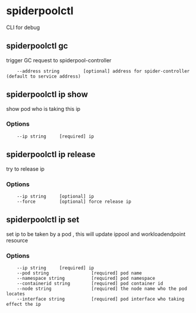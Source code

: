# spiderpoolctl

CLI for debug

## spiderpoolctl gc

trigger GC request to spiderpool-controller

```
    --address string         [optional] address for spider-controller (default to service address)
```

## spiderpoolctl ip show

show pod who is taking this ip

### Options

```
    --ip string     [required] ip
```

## spiderpoolctl ip release

try to release ip

### Options

```
    --ip string     [optional] ip
    --force         [optional] force release ip
```

## spiderpoolctl ip set

set ip to be taken by a pod , this will update ippool and workloadendpoint resource

### Options

```
    --ip string     [required] ip
    --pod string                [required] pod name
    --namespace string          [required] pod namespace
    --containerid string        [required] pod container id
    --node string               [required] the node name who the pod locates
    --interface string          [required] pod interface who taking effect the ip
```
